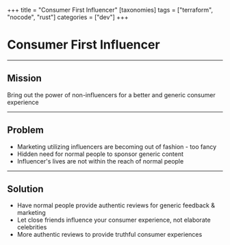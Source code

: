 +++
title = "Consumer First Influencer"
[taxonomies]
tags = ["terraform", "nocode", "rust"]
categories = ["dev"]
+++

# Consumer First Influencer

---

## Mission

Bring out the power of non-influencers for a better and generic consumer experience

---

## Problem

- Marketing utilizing influencers are becoming out of fashion - too fancy
- Hidden need for normal people to sponsor generic content
- Influencer's lives are not within the reach of normal people

---

## Solution

- Have normal people provide authentic reviews for generic feedback & marketing
- Let close friends influence your consumer experience, not elaborate celebrities
- More authentic reviews to provide truthful consumer experiences
